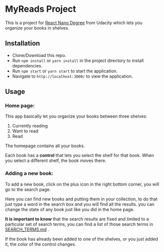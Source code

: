 # MyReads Project

This is a project for [React Nano Degree](https://www.udacity.com/course/react-nanodegree--nd019) from Udacity which lets you organize your books in shelves.

## Installation
- Clone/Download this repo.
- Run `npm install` or `yarn install` in the project directory to install dependencies.
- Run `npm start` or `yarn start` to start the application.
- Navigate to `http://localhost:3000/` to view the application.


## Usage
### Home page:
This app basically let you organize your books between three shelves:
1. Currently reading
2. Want to read
3. Read

The homepage contains all your books.

Each book has a **control** that lets you select the shelf for that book. When you select a different shelf, the book moves there.

### Adding a new book:
To add a new book, click on the plus icon in the right bottom corner, you will go to the search page.

Here you can find new books and putting them in your collection, to do that just type a word in the search box and you will find all the results. you can change the state of any book just like you did in the home page.

**It is important to know** that the search results are fixed and limited to a particular set of search terms, you can find a list of those search terms in [SEARCH_TERMS.md](SEARCH_TERMS.md) .

If the book has already been added to one of the shelves, or you just added it, the color of the control changes.

